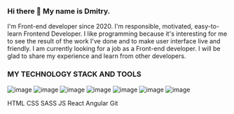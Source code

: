### Hi there 👋 My name is Dmitry.
I'm Front-end developer since 2020.
I'm responsible, motivated, easy-to-learn Frontend Developer.
I like programming because it's interesting for me to see the result of the work I've done and to make user interface live and friendly.
I am currently looking for a job as a Front-end developer.
I will be glad to share my experience and learn from other developers.

### MY TECHNOLOGY STACK AND TOOLS
![image](https://user-images.githubusercontent.com/51228454/144570128-6bf0f39e-264a-4bf1-b740-e99e9aef5ad8.png)
![image](https://user-images.githubusercontent.com/51228454/144570225-ef7fcec1-0b51-4219-b5cf-4eca098ba33c.png)
![image](https://user-images.githubusercontent.com/51228454/144570256-8f6bf46f-c046-4e77-a7d1-bd2322ddd3b1.png)
![image](https://user-images.githubusercontent.com/51228454/144570288-ae254030-5403-4752-908b-1f1fefc79919.png)
![image](https://user-images.githubusercontent.com/51228454/144570331-c848e014-0fb8-4812-b456-b61470eb3455.png)
![image](https://user-images.githubusercontent.com/51228454/144571344-300275b3-4e3f-4500-8af6-c407da637287.png)
![image](https://user-images.githubusercontent.com/51228454/144571571-20bdf8eb-ebe6-4afe-89f3-ff2406c084de.png)

















HTML CSS SASS JS React Angular Git
